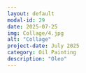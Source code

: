 ```yaml
---
layout: default
modal-id: 29
date: 2025-07-25
img: Collage/4.jpg
alt: "Collage"
project-date: July 2025
category: Oil Painting
description: "Oleo"
---
```

